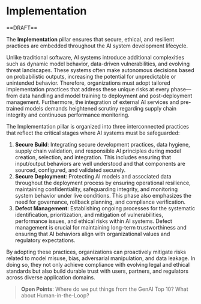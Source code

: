 # Implementation

==DRAFT==

The **Implementation** pillar ensures that secure, ethical, and resilient practices are embedded throughout the AI system development lifecycle.

Unlike traditional software, AI systems introduce additional complexities such as dynamic model behavior, data-driven vulnerabilities, and evolving threat landscapes. These systems often make autonomous decisions based on probabilistic outputs, increasing the potential for unpredictable or unintended behavior. Therefore, organizations must adopt tailored implementation practices that address these unique risks at every phase—from data handling and model training to deployment and post-deployment management. Furthermore, the integration of external AI services and pre-trained models demands heightened scrutiny regarding supply chain integrity and continuous performance monitoring.

The Implementation pillar is organized into three interconnected practices that reflect the critical stages where AI systems must be safeguarded:

1. **Secure Build**: Integrating secure development practices, data hygiene, supply chain validation, and responsible AI principles during model creation, selection, and integration. This includes ensuring that input/output behaviors are well understood and that components are sourced, configured, and validated securely.
2. **Secure Deployment**: Protecting AI models and associated data throughout the deployment process by ensuring operational resilience, maintaining confidentiality, safeguarding integrity, and monitoring system behavior under live conditions. This phase also emphasizes the need for governance, rollback planning, and compliance verification.
3. **Defect Management**: Establishing ongoing processes for the systematic identification, prioritization, and mitigation of vulnerabilities, performance issues, and ethical risks within AI systems. Defect management is crucial for maintaining long-term trustworthiness and ensuring that AI behaviors align with organizational values and regulatory expectations.

By adopting these practices, organizations can proactively mitigate risks related to model misuse, bias, adversarial manipulation, and data leakage. In doing so, they not only achieve compliance with evolving legal and ethical standards but also build durable trust with users, partners, and regulators across diverse application domains.

> **Open Points**: Where do we put things from the GenAI Top 10? What about Human-in-the-Loop?   